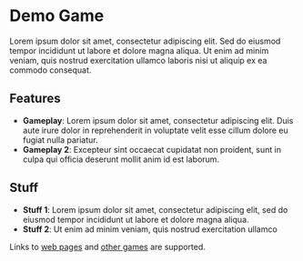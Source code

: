 # Demo Game

Lorem ipsum dolor sit amet, consectetur adipiscing elit. Sed do eiusmod tempor incididunt ut labore et dolore magna aliqua. Ut enim ad minim veniam, quis nostrud exercitation ullamco laboris nisi ut aliquip ex ea commodo consequat.

## Features

- **Gameplay**: Lorem ipsum dolor sit amet, consectetur adipiscing elit. Duis aute irure dolor in reprehenderit in voluptate velit esse cillum dolore eu fugiat nulla pariatur.
- **Gameplay 2**: Excepteur sint occaecat cupidatat non proident, sunt in culpa qui officia deserunt mollit anim id est laborum.

## Stuff

- **Stuff 1**: Lorem ipsum dolor sit amet, consectetur adipiscing elit, sed do eiusmod tempor incididunt ut labore et dolore magna aliqua.
- **Stuff 2**: Ut enim ad minim veniam, quis nostrud exercitation ullamco

Links to [web pages](https://example.com) and [other games](https://example.com/games) are supported.
